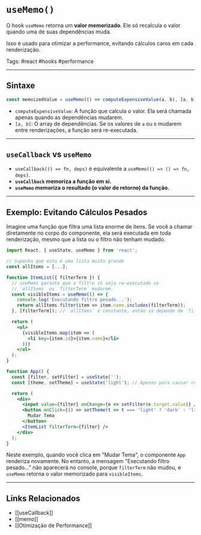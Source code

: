 # `useMemo()`

O hook `useMemo` retorna um **valor memorizado**. Ele só recalcula o valor quando uma de suas dependências muda.

Isso é usado para otimizar a performance, evitando cálculos caros em cada renderização.

Tags: #react #hooks #performance

---

## Sintaxe

```javascript
const memoizedValue = useMemo(() => computeExpensiveValue(a, b), [a, b]);
```

- `computeExpensiveValue`: A função que calcula o valor. Ela será chamada apenas quando as dependências mudarem.
- `[a, b]`: O array de dependências. Se os valores de `a` ou `b` mudarem entre renderizações, a função será re-executada.

---

## `useCallback` vs `useMemo`

- `useCallback(() => fn, deps)` é equivalente a `useMemo(() => () => fn, deps)`.
- **`useCallback` memoriza a função em si.**
- **`useMemo` memoriza o resultado (o valor de retorno) da função.**

---

## Exemplo: Evitando Cálculos Pesados

Imagine uma função que filtra uma lista enorme de itens. Se você a chamar diretamente no corpo do componente, ela será executada em toda renderização, mesmo que a lista ou o filtro não tenham mudado.

```jsx
import React, { useState, useMemo } from 'react';

// Suponha que esta é uma lista muito grande
const allItems = [...];

function ItemList({ filterTerm }) {
  // useMemo garante que o filtro só seja re-executado se
  // `allItems` ou `filterTerm` mudarem.
  const visibleItems = useMemo(() => {
    console.log('Executando filtro pesado...');
    return allItems.filter(item => item.name.includes(filterTerm));
  }, [filterTerm]); // `allItems` é constante, então só depende de `filterTerm`

  return (
    <ul>
      {visibleItems.map(item => (
        <li key={item.id}>{item.name}</li>
      ))}
    </ul>
  );
}

function App() {
  const [filter, setFilter] = useState('');
  const [theme, setTheme] = useState('light'); // Apenas para causar re-renderização

  return (
    <div>
      <input value={filter} onChange={e => setFilter(e.target.value)} />
      <button onClick={() => setTheme(t => t === 'light' ? 'dark' : 'light')}>
        Mudar Tema
      </button>
      <ItemList filterTerm={filter} />
    </div>
  );
}
```

Neste exemplo, quando você clica em "Mudar Tema", o componente `App` renderiza novamente. No entanto, a mensagem "Executando filtro pesado..." não aparecerá no console, porque `filterTerm` não mudou, e `useMemo` retorna o valor memorizado para `visibleItems`.

---

## Links Relacionados

- [[useCallback]]
- [[memo]]
- [[Otimização de Performance]]
